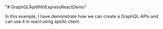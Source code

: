 "# GraphQLApiWithExpressReactDemo"

In this example, I have demonstrate how we can create a GraphQL APIs and can use it in react using apollo client.

